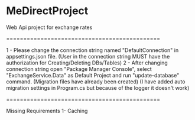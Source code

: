 # MeDirectProject
Web Api project for exchange rates

=============================================

1 - Please change the connection string named "DefaultConnection" in appsettings.json file.
(User in the connection string MUST have the authorization for Creating/Deleting DBs/Tables)
2 - After changing connection string open "Package Manager Console", select "ExchangeService.Data" as Default Project and run "update-database" command.
(Migration files have already been created)
(I have added auto migration settings in Program.cs but because of the logger it doesn't work)

=============================================

Missing Requirements
1- Caching

